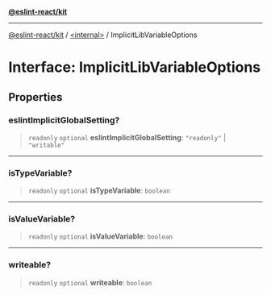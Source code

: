 [**@eslint-react/kit**](../../README.md)

***

[@eslint-react/kit](../../README.md) / [\<internal\>](../README.md) / ImplicitLibVariableOptions

# Interface: ImplicitLibVariableOptions

## Properties

### eslintImplicitGlobalSetting?

> `readonly` `optional` **eslintImplicitGlobalSetting**: `"readonly"` \| `"writable"`

***

### isTypeVariable?

> `readonly` `optional` **isTypeVariable**: `boolean`

***

### isValueVariable?

> `readonly` `optional` **isValueVariable**: `boolean`

***

### writeable?

> `readonly` `optional` **writeable**: `boolean`
